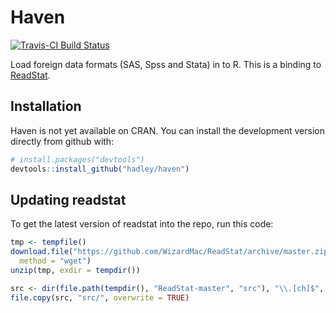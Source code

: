 # Haven

[![Travis-CI Build Status](https://travis-ci.org/hadley/haven.png?branch=master)](https://travis-ci.org/hadley/haven)

Load foreign data formats (SAS, Spss and Stata) in to R. This is a binding to [ReadStat](https://github.com/WizardMac/ReadStat).

## Installation

Haven is not yet available on CRAN. You can install the development version directly from github with:

```R
# install.packages("devtools")
devtools::install_github("hadley/haven")
```

## Updating readstat

To get the latest version of readstat into the repo, run this code:

```R
tmp <- tempfile()
download.file("https://github.com/WizardMac/ReadStat/archive/master.zip", tmp, 
  method = "wget")
unzip(tmp, exdir = tempdir())

src <- dir(file.path(tempdir(), "ReadStat-master", "src"), "\\.[ch]$", full.name = TRUE)
file.copy(src, "src/", overwrite = TRUE)
```
